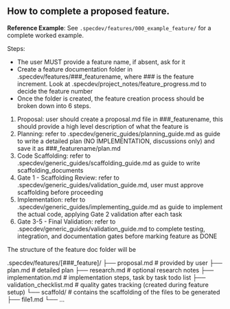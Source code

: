 ## How to complete a proposed feature.

**Reference Example**: See `.specdev/features/000_example_feature/` for a complete worked example.

Steps:

- The user MUST provide a feature name, if absent, ask for it 
- Create a feature documentation folder  in .specdev/features/###_featurename, where ### is the feature increment. Look at .specdev/project_notes/feature_progress.md to decide the feature number 
- Once the folder is created, the feature creation process should be broken down into 6 steps.

1. Proposal: user should create a proposal.md file in ###_featurename, this should provide a high level description of what the feature is
2. Planning: refer to .specdev/generic_guides/planning_guide.md as guide to write a detailed plan (NO IMPLEMENTATION, discussions only) and save it as ###_featurename/plan.md
3. Code Scaffolding: refer to .specdev/generic_guides/scaffolding_guide.md as guide to write scaffolding_documents
4. Gate 1 - Scaffolding Review: refer to .specdev/generic_guides/validation_guide.md, user must approve scaffolding before proceeding
5. Implementation: refer to .specdev/generic_guides/implementing_guide.md as guide to implement the actual code, applying Gate 2 validation after each task
6. Gate 3-5 - Final Validation: refer to .specdev/generic_guides/validation_guide.md to complete testing, integration, and documentation gates before marking feature as DONE 


The structure of the feature doc folder will be 

.specdev/features/[###_feature]/
├── proposal.md              # provided by user
├── plan.md                  # detailed plan
├── research.md              # optional research notes
├── implementation.md        # implementation steps, task by task todo list
├── validation_checklist.md  # quality gates tracking (created during feature setup)
└── scaffold/                # contains the scaffolding of the files to be generated
    ├── file1.md
    └── ...